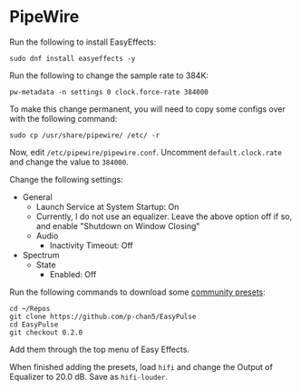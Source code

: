 # PipeWire

Run the following to install EasyEffects:

```
sudo dnf install easyeffects -y
```

Run the following to change the sample rate to 384K:

```
pw-metadata -n settings 0 clock.force-rate 384000
```

To make this change permanent, you will need to copy some configs over with the following command:

```
sudo cp /usr/share/pipewire/ /etc/ -r
```

Now, edit `/etc/pipewire/pipewire.conf`. Uncomment `default.clock.rate` and change the value to `384000`.

Change the following settings:

- General
  - Launch Service at System Startup: On
  - Currently, I do not use an equalizer. Leave the above option off if so, and enable "Shutdown on Window Closing"
  - Audio
    - Inactivity Timeout: Off
- Spectrum
  - State
    - Enabled: Off

Run the following commands to download some [community presets](https://github.com/wwmm/easyeffects/wiki/Community-presets):

```
cd ~/Repos
git clone https://github.com/p-chan5/EasyPulse
cd EasyPulse
git checkout 0.2.0
```

Add them through the top menu of Easy Effects.

When finished adding the presets, load `hifi` and change the Output of Equalizer to 20.0 dB. Save as `hifi-louder`.
